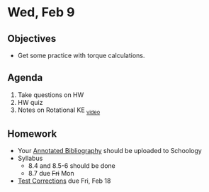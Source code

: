 Wed, Feb 9
=========    

 Objectives  
------------  
- Get some practice with torque calculations.
 
Agenda    
---------    
1. Take questions on HW
2. HW quiz
3. Notes on Rotational KE <sub>[video](https://youtu.be/H6YBEanYW3U?t=847)</sub>


Homework  
-------------    

- Your [Annotated Bibliography][bib] should be uploaded to Schoology
- Syllabus
	- 8.4 and 8.5-6 should be done
	- 8.7 due ~~Fri~~ Mon
- [Test Corrections](https://avon.schoology.com/assignment/5527381127/) due Fri, Feb 18
  
[bib]: https://avon.schoology.com/assignment/5527196339/
<!--stackedit_data:
eyJoaXN0b3J5IjpbNjQwMTY0NTk2LDU0NjI1NTkzNiwtMTczMD
M4MzE3NCwxODUzMzMxNzM5LDE4NjM5MjMwNjksMjEwMDYwMzM2
NiwtMTE5NTYzNDIxMywtMTY2NDQ3ODg5OSwtMTUxMzg4MTQ5NC
wtMTIzMzIxNTQwNCwxMzU5MjAzMzUxLDg0NDQ2NzA3NCw1MzQ3
Mzg2MjYsLTE0NTYwOTMwOTAsLTIwMDk2MTc1MzIsMTkzNjQzOD
EwOCwxODM5MTQyOTMwLDE5ODg3MzI2NTMsLTY2Njk2MjgyMCwx
MTcxMDE5MTc1XX0=
-->
